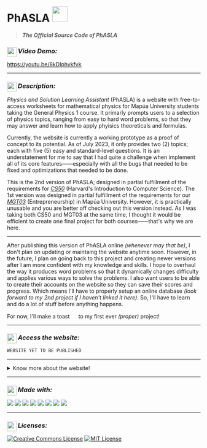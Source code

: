 # PhASLA <img src="https://media.giphy.com/media/3rgXBRLRkHUh5QASyI/giphy.gif" width="40">
> _**The Official Source Code of PhASLA**_

<!--- Video Demo --->
### _Video Demo:_ <img src="https://img.icons8.com/ios/250/FFFFFF/youtube-play.png" width="25" align="left">
https://youtu.be/8kDIphvkfvk

---

<!--- Description --->
### _Description:_ <img src="https://img.icons8.com/ios/250/FFFFFF/pin3.png" width="25" align="left">
_Physics and Solution Learning Assistant_ (PhASLA) is a website with free-to-access worksheets for mathematical physics for Mapúa University students taking the General Physics 1 course. It primarly prompts users to a selection of physics topics, ranging from easy to hard word problems, so that they may answer and learn how to apply phyisics theoreticals and formulas.


Currently, the website is currently a working prototype as a proof of concept to its potential. As of July 2023, it only provides two (2) topics; each with five (5) easy and standard-level questions. It is an understatement for me to say that I had quite a challenge when implement all of its core features——especially with all the bugs that needed to be fixed and optimizations that needed to be done.


This is the 2nd version of PhASLA; designed in partial fulfillment of the requirements for <a href="https://www.edx.org/course/introduction-computer-science-harvardx-cs50x?index=product&queryID=07ccb8ff67155b3c3c27b8dda3ef9083&position=1&linked_from=autocomplete&c=autocomplete">_CS50_<a> (Harvard's Introduction to Computer Science). The 1st version was designed in partial fulfillment of the requirements for our <a href="ketpadilla.github.io/MGT03-website/">_MGT03_<a> (Entrepreneurship) in Mapúa University. However, it is practically unusable and you are better off checking out this version instead. As I was taking both CS50 and MGT03 at the same time, I thought it would be efficient to create one final project for both courses——that's why we are here.

---

After publishing this version of PhASLA online _(whenever may that be)_, I don't plan on updating or maintaing the website anytime soon. However, in the future, I plan on going back to this project and creating newer versions after I am more confident with my knowledge and skills. I hope to overhaul the way it produces word problems so that it dynamically changes difficulty and applies various ways to solve the problems. I also want users to be able to create their accounts on the website so they can save their scores and progress. Which means I'll have to properly setup an online database _(look forward to my 2nd project if I haven't linked it here)_. So, I'll have to learn and do a lot of stuff before anything happens.


For now, I'll make a toast <img src="https://media.giphy.com/media/QZnShCmz0a1NZ1qUHl/giphy.gif" width="15"> to my first ever _(proper)_ project!

---

<!--- Website --->
### _Access the website:_ <img src="https://img.icons8.com/ios/250/FFFFFF/application-window.png" width="25" align="left">
<div>

```bash
WEBSITE YET TO BE PUBLISHED
```

---

<!--- Implementation Summary --->
<details>
	<summary>Know more about the website!</summary>
	<details><summary>Landing Page</summary><blockquote>
	<h4> 1. Slogan: May the PhASLA be with you </h4>
	It's the slogan we made during our Entreprenuership course!
	<h4> 2. "START SOLVING" Button </h4>
	Want to start learning physics topics? Then just press this button.
	<h4> 3. Navigation Bar </h4>
	A standard for websites to bring to its different pages. You can also click the logo to go to the landing page!
	</blockquote></details>
	<details><summary>Topics Page</summary><blockquote>
	<h4> 1. The Topics </h4>
	Choose one of the topics from our selection and learning solving related word problems.
	<h4> 2. The Worksheet </h4>
	This is where all learning happens
		<h6> a. Difficulty Buttons - Choose how hard the questions should be: easy, standard, or hard. </h6>
		<h6> b. Question Card - See the question you have to answer. </h6>
		<h6> c. Inputs - Place you answer in our number and unit inputs. We made sure to validate them before submitting your answers. We also change the color of the inputs after validating and submitting to tell you what were correct and incorrect. </h6>
		<h6> d. Solution Button and Card - Learn what you need to have and what you need to do to solve the problem——whether you answered correctly or not. </h6>
		<h6> e. Next Button - Go to the next question. We'll take care what happens after you've done all the questions. </h6>
		<h6> f. Finish Button - Done learning? We'll ask you again and give you your score before you leave. </h6>
		<h6> g. Navigtaion Buttons - Want to go to another page? We'll ask you again before you lose your progress. </h6>
	</blockquote></details>
	<details><summary>About Page</summary><blockquote>
	<h4> 1. Description </h4>
	Learn a bit more of what PhASLA is!
 	<h4> 2. The Developers </h4>
  	Meet the developes of PhASLA during our Entreprenuership course and how to contact them!
	</blockquote></details>
</details>

---


<!--- Development --->
### _Made with:_ <img src="https://img.icons8.com/ios/250/FFFFFF/source-code.png" width="25" align="left">
<div>
  <!--- HTML --->
  <img src="https://img.shields.io/badge/HTML5-E34F26?style=for-the-badge&logo=html5&logoColor=white">
  <!--- CSS --->
  <img src="https://img.shields.io/badge/CSS-1572B6?style=for-the-badge&logo=css3&logoColor=white">
  <!--- Javascript --->
  <img src="https://img.shields.io/badge/JavaScript-F7DF1E?style=for-the-badge&logo=javascript&logoColor=black">
  <!--- Python --->
  <img src="https://img.shields.io/badge/Python-3776AB?style=for-the-badge&logo=python&logoColor=white">
  <!--- Flask --->
	<img src="https://img.shields.io/badge/Flask-000000?style=for-the-badge&logo=flask&logoColor=white">
	<!--- SqLite --->
	<img src="https://img.shields.io/badge/SQLite-07405E?style=for-the-badge&logo=sqlite&logoColor=white">
  <!--- Bootstrap --->
  <img src="https://img.shields.io/badge/Bootstrap-563D7C?style=for-the-badge&logo=bootstrap&logoColor=white">
  <!--- Jinja --->
	<img src="https://img.shields.io/badge/Jinja-B41717?style=for-the-badge&logo=jinja&logoColor=white">
</div>

---

<!--- Licenses --->
### _Licenses:_ <img src="https://img.icons8.com/ios/250/FFFFFF/info.png" width="25" align="left">
<a rel="license" href="http://creativecommons.org/licenses/by-nc-sa/4.0/"><img alt="Creative Commons License" style="border-width:0" src="https://i.creativecommons.org/l/by-nc-sa/4.0/88x31.png" /></a>
<a rel="license" href="https://opensource.org/licenses/MIT"><img alt="MIT License" src="https://img.shields.io/github/license/Ileriayo/markdown-badges?style=for-the-badge"></a>
